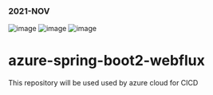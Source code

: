 ### 2021-NOV


![image](https://user-images.githubusercontent.com/2442530/141686255-d9cc7008-a4b7-4a34-bdf8-4156cc33dcf7.png)
![image](https://user-images.githubusercontent.com/2442530/141615590-4c7e5725-b542-45e2-94c2-7c66ea217c2d.png)
![image](https://user-images.githubusercontent.com/2442530/141615612-7fed381c-3c52-4755-a54a-9a3e95cfe0da.png)


# azure-spring-boot2-webflux
This repository will be used used by azure cloud for CICD
